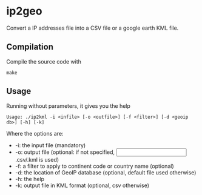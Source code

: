 ip2geo
======

Convert a IP addresses file into a CSV file or a google earth KML file.

Compilation
-----------
Compile the source code with

    make

Usage
-----

Running without parameters, it gives you the help


    Usage: ./ip2kml -i <infile> [-o <outfile>] [-f <filter>] [-d <geoip db>] [-h] [-k]


Where the options are:

  * -i: the input file (mandatory)
  * -o: output file (optional: if not specified, <input>.csv/.kml is used)
  * -f: a filter to apply to continent code or country name (optional)
  * -d: the location of GeoIP database (optional, default file used otherwise)
  * -h: the help
  * -k: output file in KML format (optional, csv otherwise)
